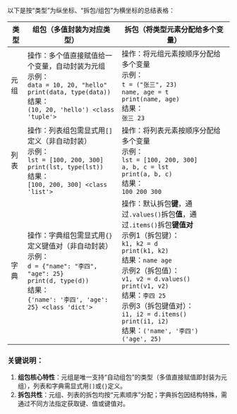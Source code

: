 以下是按“类型”为纵坐标、“拆包/组包”为横坐标的总结表格：

| 类型   | 组包（多值封装为对应类型）                          | 拆包（将类型元素分配给多个变量）                          |
|--------|---------------------------------------------------|---------------------------------------------------------|
| 元组   | 操作：多个值直接赋值给一个变量，自动封装为元组<br>示例：<br>`data = 10, 20, "hello"`<br>`print(data, type(data))`<br>结果：<br>`(10, 20, 'hello') <class 'tuple'>` | 操作：将元组元素按顺序分配给多个变量<br>示例：<br>`t = ("张三", 23)`<br>`name, age = t`<br>`print(name, age)`<br>结果：<br>`张三 23` |
| 列表   | 操作：列表组包需显式用`[]`定义（非自动封装）<br>示例：<br>`lst = [100, 200, 300]`<br>`print(lst, type(lst))`<br>结果：<br>`[100, 200, 300] <class 'list'>` | 操作：将列表元素按顺序分配给多个变量<br>示例：<br>`lst = [100, 200, 300]`<br>`a, b, c = lst`<br>`print(a, b, c)`<br>结果：<br>`100 200 300` |
| 字典   | 操作：字典组包需显式用`{}`定义键值对（非自动封装）<br>示例：<br>`d = {"name": "李四", "age": 25}`<br>`print(d, type(d))`<br>结果：<br>`{'name': '李四', 'age': 25} <class 'dict'>` | 操作：默认拆包**键**，通过`.values()`拆包**值**，通过`.items()`拆包**键值对**<br>示例1（拆包键）：<br>`k1, k2 = d`<br>`print(k1, k2)`<br>结果：`name age`<br>示例2（拆包值）：<br>`v1, v2 = d.values()`<br>`print(v1, v2)`<br>结果：`李四 25`<br>示例3（拆包键值对）：<br>`i1, i2 = d.items()`<br>`print(i1, i2)`<br>结果：`('name', '李四') ('age', 25)` |


### 关键说明：
1. **组包核心特性**：元组是唯一支持“自动组包”的类型（多值直接赋值即封装为元组），列表和字典需显式用`[]`或`{}`定义。
2. **拆包共性**：元组、列表的拆包均按“元素顺序”分配；字典拆包因结构特殊，需通过不同方法指定获取键、值或键值对。